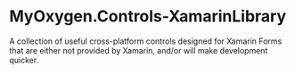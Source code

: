 # MyOxygen.Controls-XamarinLibrary
A collection of useful cross-platform controls designed for Xamarin Forms that are either not provided by Xamarin, and/or will make development quicker.
